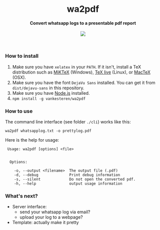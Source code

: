 <p align="center">
  <!--img src="img.svg" width="250px"></img>
  <br-->
  <h1 align="center">wa2pdf</h1>
  <h4 align="center">Convert whatsapp logs to a presentable pdf report</h4>
  <p align="center">
    <a href="https://travis-ci.org/vankesteren/wa2pdf"><img src="https://travis-ci.org/vankesteren/wa2pdf.svg?branch=master"></a>
  </p>
</p>
<br>

### How to install
1. Make sure you have `xelatex` in your `PATH`. If it isn't, install a TeX distribution such as [MiKTeX](https://miktex.org/) (Windows), [TeX live](https://www.tug.org/texlive/) (Linux), or [MacTeX](http://www.tug.org/mactex/) (OSX). 
2. Make sure you have the font `DejaVu Sans` installed. You can get it from `dist/dejavu-sans` in this repository.
3. Make sure you have [Node.js](https://nodejs.org/) installed.
4. `npm install -g vankesteren/wa2pdf`

### How to use
The command line interface (see folder `./cli`) works like this:

`wa2pdf whatsapplog.txt -o prettylog.pdf`

Here is the help for usage:
```
 Usage: wa2pdf [options] <file>


  Options:

    -o, --output <filename>  The output file (.pdf)
    -d, --debug              Print debug information
    -s, --silent             Do not open the converted pdf.
    -h, --help               output usage information
```

### What's next?
- Server interface:
    - send your whatsapp log via email?
    - upload your log to a webpage?
- Template: actually make it pretty
